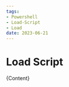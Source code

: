 ```yaml
---
tags:
- Powershell
- Load-Script
- Load
date: 2023-06-21
---
```


# Load Script

{Content}

<!--
## User
Imagine a conversation between three powershell experts: ExpertA, ExpertB and ExpertC.
Three of them are expert and have deep expert knowledge related to the following fields: powershell code, powershell technique.
Simulate an in-depth discussion between three experts of maximum 10 replies each includes proposed code. One proposes a method on how to develop a powershell script that can dynamically load and run another powershell script as a plug ins.
And the other critic and proposes an improved approach and so forth and so on.
## Bing
This is a challenging task, but I will try to generate a possible conversation between three powershell experts. Here is one possible scenario:
ExpertA: Hi, I want to share with you a method I developed for creating a powershell script that can dynamically load and run another powershell script as a plug in. The idea is to use the Invoke-Expression cmdlet to execute the code from the plug in script as a string. Here is an example of the main script:

[powershell]
# Main script
# Define the path of the plug in script
$pluginPath = "C:\Scripts\Plugin.ps1"

# Read the content of the plug in script as a string
$pluginCode = Get-Content -Path $pluginPath -Raw

# Execute the plug in code using Invoke-Expression
Invoke-Expression -Command $pluginCode
ExpertB: Interesting approach, ExpertA. However, I see some potential issues with your method. First of all, using Invoke-Expression can be risky, as it can run any arbitrary code without validation or error handling. This can expose your main script to security vulnerabilities or unexpected behavior. Second, your method does not allow you to pass any parameters or arguments to the plug in script, which can limit its functionality and flexibility. Third, your method does not support loading multiple plug in scripts, which can be useful for modularizing your code and reusing existing scripts.
ExpertC: I agree with ExpertB. Your method is creative, but not very robust or scalable. I would suggest using a different approach that involves dot-sourcing the plug in scripts instead of executing them as strings. Dot-sourcing allows you to load and run another script in the current scope, which means you can access its variables, functions, and aliases. You can also pass parameters and arguments to the dot-sourced script using the call operator (&). Here is an example of how you can use dot-sourcing to load and run a plug in script:

[powershell]
# Main script
# Define the path of the plug in script
$pluginPath = "C:\Scripts\Plugin.ps1"

# Dot-source the plug in script
. $pluginPath

# Call a function from the plug in script with parameters
& Get-PluginInfo -Name "Plugin" -Version "1.0"
ExpertA: Thank you for your feedback, ExpertB and ExpertC. I see your points and I agree that dot-sourcing is a better way to load and run plug in scripts. However, I have a question: how can you use dot-sourcing to load multiple plug in scripts? Do you have to specify each path individually, or is there a way to automate this process?
ExpertB: Good question, ExpertA. There are different ways to load multiple plug in scripts using dot-sourcing, depending on your needs and preferences. One way is to use a loop to iterate over an array of paths and dot-source each one. For example:

[powershell]
# Main script
# Define an array of paths for the plug in scripts
$pluginPaths = @("C:\Scripts\Plugin1.ps1", "C:\Scripts\Plugin2.ps1", "C:\Scripts\Plugin3.ps1")

# Loop through the array and dot-source each plug in script
foreach ($pluginPath in $pluginPaths) {
    . $pluginPath
}

# Call functions from the plug in scripts as needed
& Get-Plugin1Info -Name "Plugin1" -Version "1.0"
& Get-Plugin2Info -Name "Plugin2" -Version "2.0"
& Get-Plugin3Info -Name "Plugin3" -Version "3.0"
ExpertC: Another way to load multiple plug in scripts using dot-sourcing is to use a wildcard pattern to match all the files with a certain extension or name in a given folder. For example:

[powershell]
# Main script
# Define the folder where the plug in scripts are located
$pluginFolder = "C:\Scripts"

# Dot-source all the files with .ps1 extension in the folder
. $pluginFolder\*.ps1

# Call functions from the plug in scripts as needed
& Get-Plugin1Info -Name "Plugin1" -Version "1.0"
& Get-Plugin2Info -Name "Plugin2" -Version "2.0"
& Get-Plugin3Info -Name "Plugin3" -Version "3.0"
ExpertA: Thank you for your examples, ExpertB and ExpertC. They are very helpful and clear. I think I prefer the second method, as it seems more concise and elegant. However, I wonder if there is any performance difference between the two methods? Does using a wildcard pattern affect the speed or memory usage of the main script?
ExpertB: That's a good question, ExpertA. I don't have a definitive answer, but I would guess that using a wildcard pattern might be slightly slower than using an array of paths, as it requires more file system operations and pattern matching. However, I doubt that the difference would be significant, unless you have a very large number of plug in scripts or a very slow disk. In any case, you can always measure the performance of your script using the Measure-Command cmdlet or the Stopwatch class.
ExpertC: I agree with ExpertB. The performance difference between the two methods is probably negligible, unless you have extreme scenarios. However, there is another factor that you might want to consider when choosing between the two methods: maintainability. Using an array of paths gives you more control over which plug in scripts are loaded and in what order. You can easily add, remove, or reorder the plug in scripts as needed. Using a wildcard pattern, on the other hand, loads all the matching files in the folder, regardless of their names or contents. This can be convenient, but also risky, as you might accidentally load a script that is not intended to be a plug in, or that conflicts with another plug in script.
ExpertA: Thank you for your insights, ExpertB and ExpertC. You have given me a lot to think about and learn from. I appreciate your time and expertise. I think I will try both methods and see which one works best for my needs and preferences. Thank you again for your help and guidance.
ExpertB: You're very welcome, ExpertA. It was a pleasure to discuss this topic with you and ExpertC. I hope you find the best solution for your project and have fun with powershell.
ExpertC: Likewise, ExpertA. Thank you for sharing your method and initiating this conversation. I enjoyed exchanging ideas and tips with you and ExpertB. I wish you all the best with your powershell script and plug ins.
## User
can you generate another conversation between three experts about the plug in scripts that being listed out to screen from main script and user can easily choose to run which script
## Bing
Sure, I can try to generate another conversation between three experts about the plug in scripts that being listed out to screen from main script and user can easily choose to run which script. Here is one possible scenario:
ExpertA: Hi, I have another question for you. How can I make my main script list out the available plug in scripts to the screen and let the user choose which one to run? I want to make my script more interactive and user-friendly.
ExpertB: That's a good question, ExpertA. There are different ways to achieve that, depending on how you want to present the options and get the user input. One way is to use the Write-Host cmdlet to display the plug in scripts as a numbered menu, and then use the Read-Host cmdlet to get the user's choice as a string. For example:

[powershell]
# Main script
# Define an array of paths for the plug in scripts
$pluginPaths = @("C:\Scripts\Plugin1.ps1", "C:\Scripts\Plugin2.ps1", "C:\Scripts\Plugin3.ps1")

# Display the plug in scripts as a numbered menu
Write-Host "Please choose a plug in script to run:"
for ($i = 0; $i -lt $pluginPaths.Count; $i++) {
    Write-Host "$($i + 1). $($pluginPaths[$i])"
}

# Get the user's choice as a string
$choice = Read-Host "Enter the number of your choice"

# Validate the user's choice and dot-source the corresponding plug in script
if ($choice -match '^\d+$' -and $choice -gt 0 -and $choice -le $pluginPaths.Count) {
    . $pluginPaths[$choice - 1]
} else {
    Write-Host "Invalid choice. Please enter a valid number."
}
ExpertC: That's a nice approach, ExpertB. However, I see some potential drawbacks with your method. First of all, using Write-Host and Read-Host can be problematic, as they are not very flexible or compatible with other powershell features, such as pipelines, redirections, or transcripts. Second, your method requires the user to type in a number, which can be prone to errors or typos. Third, your method does not provide any feedback or confirmation to the user after they choose a plug in script.
ExpertA: Thank you for your feedback, ExpertB and ExpertC. I see your points and I agree that your method has some limitations. Do you have any suggestions on how to improve it or use a different approach?
ExpertB: Well, one alternative way to display the plug in scripts and get the user input is to use the Out-GridView cmdlet, which creates a graphical window that shows the plug in scripts as a table and allows the user to select one or more items using checkboxes. For example:

[powershell]
# Main script
# Define an array of paths for the plug in scripts
$pluginPaths = @("C:\Scripts\Plugin1.ps1", "C:\Scripts\Plugin2.ps1", "C:\Scripts\Plugin3.ps1")

# Display the plug in scripts as a table using Out-GridView
$choice = $pluginPaths | Out-GridView -Title "Please choose a plug in script to run:" -OutputMode Single

# Validate the user's choice and dot-source the corresponding plug in script
if ($choice) {
    . $choice
} else {
    Write-Host "No choice made. Please select a plug in script."
}
ExpertC: That's an interesting approach, ExpertB. However, I see some potential issues with your method as well. First of all, using Out-GridView requires that you have a graphical user interface (GUI) available on your system, which might not be the case if you are running your script on a remote server or a headless machine. Second, your method does not allow you to customize the appearance or behavior of the graphical window, such as changing its size, position, or color. Third, your method does not support loading multiple plug in scripts at once, which might be useful for some scenarios.
ExpertA: Thank you for your feedback, ExpertB and ExpertC. I see your points and I agree that your method has some drawbacks as well. Do you have any suggestions on how to improve it or use a different approach?
ExpertC: Well, another alternative way to display the plug in scripts and get the user input is to use the Write-Output cmdlet to output the plug in scripts as objects with properties, such as name and path, and then use the Select-Object cmdlet with the -OutVariable parameter to store the user's choice as a variable. This way, you can leverage other powershell features, such as formatting, filtering, sorting, or grouping, to customize the output and the input. For example:

[powershell]
# Main script
# Define an array of paths for the plug in scripts
$pluginPaths = @("C:\Scripts\Plugin1.ps1", "C:\Scripts\Plugin2.ps1", "C:\Scripts\Plugin3.ps1")

# Output the plug in scripts as objects with properties
$plugins = foreach ($pluginPath in $pluginPaths) {
    [PSCustomObject]@{
        Name = (Split-Path -Path $pluginPath -Leaf)
        Path = $pluginPath
    }
}

# Display the plug in scripts as a table with headers and numbers
$plugins | Format-Table -Property @{Name="Number";Expression={$_.ReadCount}}, Name, Path -AutoSize

# Get the user's choice as a variable using Select-Object
$choice = $plugins | Select-Object -OutVariable choice -First 1

# Validate the user's choice and dot-source the corresponding plug in script
if ($choice) {
    . $choice.Path
} else {
    Write-Host "No choice made. Please select a plug in script."
}
ExpertA: Thank you for your feedback, ExpertB and ExpertC. I see your points and I agree that your method is more flexible and powerful than the previous ones. However, I have a question: how can you use your method to load multiple plug in scripts at once? Do you have to modify the code or use a different parameter?
ExpertB: Good question, ExpertA. There are different ways to use ExpertC's method to load multiple plug in scripts at once, depending on your needs and preferences. One way is to use the -Skip parameter of Select-Object instead of the -First parameter, and then use a loop to dot-source all the selected plug in scripts. For example:

[powershell]
# Main script
# Define an array of paths for the plug in scripts
$pluginPaths = @("C:\Scripts\Plugin1.ps1", "C:\Scripts\Plugin2.ps1", "C:\Scripts\Plugin3.ps1")

# Output the plug in scripts as objects with properties
$plugins = foreach ($pluginPath in $pluginPaths) {
    [PSCustomObject]@{
        Name = (Split-Path -Path $pluginPath -Leaf)
        Path = $pluginPath
    }
}

# Display the plug in scripts as a table with headers and numbers
$plugins | Format-Table -Property @{Name="Number";Expression={$_.ReadCount}}, Name, Path -AutoSize

# Get the user's choice as a variable using Select-Object with -Skip parameter
$choice = $plugins | Select-Object -OutVariable choice -Skip 0

# Validate the user's choice and dot-source all the selected plug in scripts using a loop
if ($choice) {
    foreach ($plugin in $choice) {
        . $plugin.Path
    }
} else {
    Write-Host "No choice made. Please select one or more plug in scripts."
}
ExpertC: Another way to use my method to load multiple plug in scripts at once is to use the -Index parameter of Select-Object instead of the -First parameter, and then use a loop to dot-source all the selected plug in scripts. For example:

[powershell]
# Main script
# Define an array of paths for the plug in scripts
$pluginPaths = @("C:\Scripts\Plugin1.ps1", "C:\Scripts\Plugin2.ps1", "C:\Scripts\Plugin3.ps1")

# Output the plug in scripts as objects with properties
$plugins = foreach ($pluginPath in $pluginPaths) {
    [PSCustomObject]@{
        Name = (Split-Path -Path $pluginPath -Leaf)
        Path = $pluginPath
    }
}

# Display the plug in scripts as a table with headers and numbers
$plugins | Format-Table -Property @{Name="Number";Expression={$_.ReadCount}}, Name, Path -AutoSize

# Get the user's choice as a variable using Select-Object with -Index parameter
$choice = $plugins | Select-Object -OutVariable choice -Index 0, 2

# Validate the user's choice and dot-source all the selected plug in scripts using a loop
if ($choice) {
    foreach ($plugin in $choice) {
        . $plugin.Path
    }
} else {
    Write-Host "No choice made. Please select one or more plug in scripts."
}
ExpertA: Thank you for your examples, ExpertB and ExpertC. They are very helpful and clear. I think I prefer ExpertC's method, as it seems more elegant and concise. However, I wonder if there is any performance difference between the two methods? Does using the -Index parameter affect the speed or memory usage of the main script?
ExpertB: That's a good question, ExpertA. I don't have
## User
Please continue the conversation.
## Bing
Okay, I will try to continue the conversation. Here is one possible continuation:
ExpertB: That's a good question, ExpertA. I don't have a definitive answer, but I would guess that using the -Index parameter might be slightly faster than using the -Skip parameter, as it requires less iterations and comparisons. However, I doubt that the difference would be significant, unless you have a very large number of plug in scripts or a very slow disk. In any case, you can always measure the performance of your script using the Measure-Command cmdlet or the Stopwatch class.
ExpertC: I agree with ExpertB. The performance difference between the two methods is probably negligible, unless you have extreme scenarios. However, there is another factor that you might want to consider when choosing between the two methods: usability. Using the -Index parameter requires the user to type in one or more numbers separated by commas, which can be tedious or confusing. Using the -Skip parameter, on the other hand, allows the user to press Enter to select all the plug in scripts, or type in a number to skip the first n scripts and select the rest.
ExpertA: Thank you for your insights, ExpertB and ExpertC. You have given me a lot to think about and learn from. I appreciate your time and expertise. I think I will try both methods and see which one works best for my needs and preferences. Thank you again for your help and guidance.
ExpertB: You're very welcome, ExpertA. It was a pleasure to discuss this topic with you and ExpertC. I hope you find the best solution for your project and have fun with powershell.
ExpertC: Likewise, ExpertA. Thank you for sharing your question and initiating this conversation. I enjoyed exchanging ideas and tips with you and ExpertB. I wish you all the best with your powershell script and plug ins.
-->
